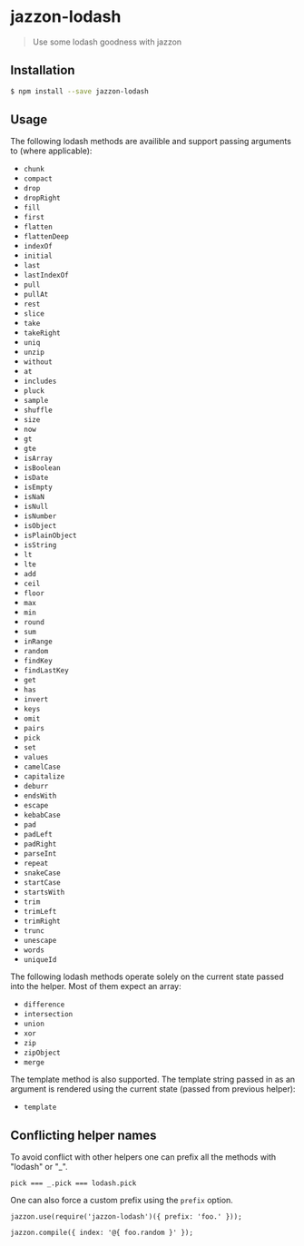 # jazzon-lodash

> Use some lodash goodness with jazzon

## Installation

```bash
$ npm install --save jazzon-lodash
```

## Usage

The following lodash methods are availible and support passing arguments to (where applicable):

- `chunk`
- `compact`
- `drop`
- `dropRight`
- `fill`
- `first`
- `flatten`
- `flattenDeep`
- `indexOf`
- `initial`
- `last`
- `lastIndexOf`
- `pull`
- `pullAt`
- `rest`
- `slice`
- `take`
- `takeRight`
- `uniq`
- `unzip`
- `without`
- `at`
- `includes`
- `pluck`
- `sample`
- `shuffle`
- `size`
- `now`
- `gt`
- `gte`
- `isArray`
- `isBoolean`
- `isDate`
- `isEmpty`
- `isNaN`
- `isNull`
- `isNumber`
- `isObject`
- `isPlainObject`
- `isString`
- `lt`
- `lte`
- `add`
- `ceil`
- `floor`
- `max`
- `min`
- `round`
- `sum`
- `inRange`
- `random`
- `findKey`
- `findLastKey`
- `get`
- `has`
- `invert`
- `keys`
- `omit`
- `pairs`
- `pick`
- `set`
- `values`
- `camelCase`
- `capitalize`
- `deburr`
- `endsWith`
- `escape`
- `kebabCase`
- `pad`
- `padLeft`
- `padRight`
- `parseInt`
- `repeat`
- `snakeCase`
- `startCase`
- `startsWith`
- `trim`
- `trimLeft`
- `trimRight`
- `trunc`
- `unescape`
- `words`
- `uniqueId`

The following lodash methods operate solely on the current state passed into the helper. Most of them expect an array:

- `difference`
- `intersection`
- `union`
- `xor`
- `zip`
- `zipObject`
- `merge`

The template method is also supported. The template string passed in as an argument is rendered using the current state (passed from previous helper):

- `template`

## Conflicting helper names

To avoid conflict with other helpers one can prefix all the methods with "lodash" or "_".

```
pick === _.pick === lodash.pick
```

One can also force a custom prefix using the `prefix` option.

```
jazzon.use(require('jazzon-lodash')({ prefix: 'foo.' }));

jazzon.compile({ index: '@{ foo.random }' });
```
